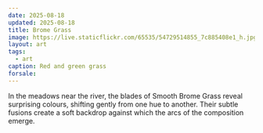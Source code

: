 ```yaml
---
date: 2025-08-18
updated: 2025-08-18
title: Brome Grass
image: https://live.staticflickr.com/65535/54729514855_7c885408e1_h.jpg
layout: art
tags:
  - art
caption: Red and green grass
forsale: 
---
```

In the meadows near the river, the blades of Smooth Brome Grass reveal surprising colours, shifting gently from one hue to another. Their subtle fusions create a soft backdrop against which the arcs of the composition emerge.